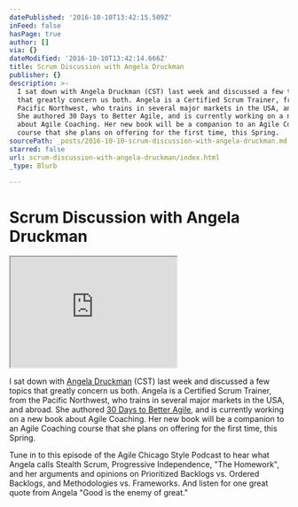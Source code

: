 ```yaml
---
datePublished: '2016-10-10T13:42:15.509Z'
inFeed: false
hasPage: true
author: []
via: {}
dateModified: '2016-10-10T13:42:14.666Z'
title: Scrum Discussion with Angela Druckman
publisher: {}
description: >-
  I sat down with Angela Druckman (CST) last week and discussed a few topics
  that greatly concern us both. Angela is a Certified Scrum Trainer, from the
  Pacific Northwest, who trains in several major markets in the USA, and abroad.
  She authored 30 Days to Better Agile, and is currently working on a new book
  about Agile Coaching. Her new book will be a companion to an Agile Coaching
  course that she plans on offering for the first time, this Spring.
sourcePath: _posts/2016-10-10-scrum-discussion-with-angela-druckman.md
starred: false
url: scrum-discussion-with-angela-druckman/index.html
_type: Blurb

---
```

# Scrum Discussion with Angela Druckman

<iframe src="https://the-grid.github.io/ed-userhtml/?g=eJxlUF1vwjAM_CtRpD0WFxBMmih_ZcqHoRaOXSWpuu7XL4U39na-s-7OvtAtu4Sm1JVxsF5zxPxlRAWtKTkMFmCsiU_dxG7FvGPyZZVd0ASYPEbAiYpGBIpwPPbn0-cBRqT7WOHQ97BQrCOcG6ojJoRSnUSXY5dICNxcW9BPBdGmz8mLI4YVy1PZEjdlysjq4gZFv11sjlS2KVLGUEkFvAuPpdk2tgsujAg1zwjWvKoMtnWx5llmsPu-_2jHhazMJPfBilpjHLMut5m5CYhiFvQPqu9s0t93Sv_tlDfmeoHXm69_vnmFVQ" height="200" style=""></iframe>

I sat down with [Angela Druckman][0] (CST) last week and discussed a few topics that greatly concern us both. Angela is a Certified Scrum Trainer, from the Pacific Northwest, who trains in several major markets in the USA, and abroad. She authored [30 Days to Better Agile][1], and is currently working on a new book about Agile Coaching. Her new book will be a companion to an Agile Coaching course that she plans on offering for the first time, this Spring.

Tune in to this episode of the Agile Chicago Style Podcast to hear what Angela calls Stealth Scrum, Progressive Independence, "The Homework", and her arguments and opinions on Prioritized Backlogs vs. Ordered Backlogs, and Methodologies vs. Frameworks. And listen for one great quote from Angela "Good is the enemy of great."

[0]: http://angeladruckman.com/ "The Druckman Company"
[1]: http://angeladruckman.com/30-days-to-better-agile "Book: 30 Days to Better Agile"